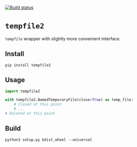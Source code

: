 ﻿[![Build status](https://ci.appveyor.com/api/projects/status/qt40clxeegnqi6ex?svg=true)](https://ci.appveyor.com/project/excitoon/tempfile2)

# `tempfile2`

`tempfile` wrapper with slightly more convenient interface.

## Install

```
pip install tempfile2
```

## Usage

```python
import tempfile2

with tempfile2.NamedTemporaryFile(close=True) as temp_file:
    # Closed at this point
    # ...
# Deleted at this point
```

## Build

```
python3 setup.py bdist_wheel --universal
```
